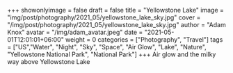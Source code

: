 +++
showonlyimage = false
draft = false
title = "Yellowstone Lake"
image = "img/post/photography/2021_05/yellowstone_lake_sky.jpg"
cover = "/img/post/photography/2021_05/yellowstone_lake_sky.jpg"
author = "Adam Knox"
avatar = "/img/adam_avatar.jpeg"
date = "2021-05-01T12:01:01+06:00"
weight = 0
categories = ["Photography", "Travel"]
tags = ["US","Water", "Night", "Sky", "Space", "Air Glow", "Lake", "Nature", "Yellowstone National Park", "National Park"]
+++
Air glow and the milky way above Yellowstone Lake
<!--more-->